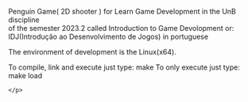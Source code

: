 <p>
	Penguin Game( 2D shooter ) for Learn Game Development in the UnB discipline<br>
	of the semester 2023.2 called Introduction to Game Devolopment or:<br>
	IDJ(Introdução ao Desenvolvimento de Jogos) in portuguese<br>
</p>


<p>
	The environment of development is the Linux(x64). 
</p>

<p>
	To compile, link and execute just type: make
	To only execute just type: make load

	</p>